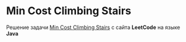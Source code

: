 # Min Cost Climbing Stairs
Решение задачи [Min Cost Climbing Stairs](https://leetcode.com/problems/min-cost-climbing-stairs/) с сайта **LeetCode** на языке **Java**